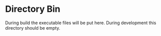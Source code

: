 # Directory Bin
During build the executable files will be put here. During development this directory should be empty.
